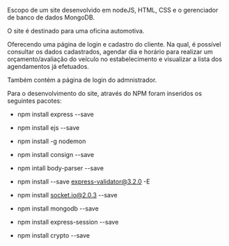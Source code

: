 Escopo de um site desenvolvido em nodeJS, HTML, CSS e o gerenciador de banco de dados MongoDB.

O site é destinado para uma oficina automotiva.

Oferecendo uma página de login e cadastro do cliente. Na qual, é possível consultar os dados cadastrados, agendar dia e horário para realizar um orçamento/avaliação do veículo no estabelecimento e visualizar a lista dos agendamentos já efetuados.

Também contém a página de login do admnistrador.

Para o desenvolvimento do site, através do NPM foram inseridos os seguintes pacotes:

- npm install express --save

- npm install ejs --save

- npm install -g nodemon

- npm install consign --save

- npm intall body-parser --save

- npm install --save express-validator@3.2.0 -E

- npm install socket.io@2.0.3 --save

- npm install mongodb --save

- npm install express-session --save

- npm install crypto --save
